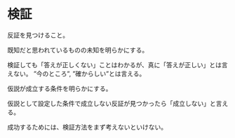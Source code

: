 # 検証

反証を見つけること。

既知だと思われているものの未知を明らかにする。

検証しても「答えが正しくない」ことはわかるが、真に「答えが正しい」とは言えない。
”今のところ”, ”確からしい”とは言える。

仮説が成立する条件を明らかにする。

仮説として設定した条件で成立しない反証が見つかったら「成立しない」と言える。

成功するためには、検証方法をまず考えないといけない。
